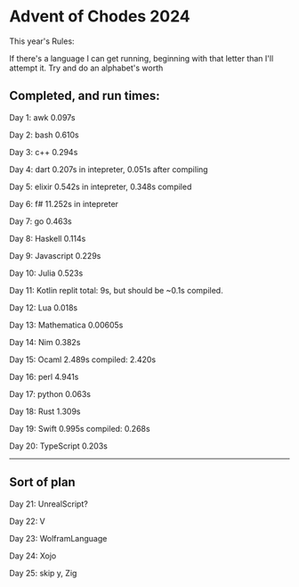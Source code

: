 # Advent of Chodes 2024

This year's Rules:

If there's a language I can get running, beginning with that letter than I'll attempt it. Try and do an alphabet's worth

## Completed, and run times: 

Day 1: awk 0.097s

Day 2: bash 0.610s

Day 3: c++ 0.294s

Day 4: dart 0.207s in intepreter, 0.051s after compiling

Day 5: elixir 0.542s in intepreter, 0.348s compiled 

Day 6: f# 11.252s in intepreter

Day 7: go 0.463s

Day 8: Haskell 0.114s

Day 9: Javascript 0.229s

Day 10: Julia 0.523s

Day 11: Kotlin replit total: 9s, but should be ~0.1s compiled.

Day 12: Lua 0.018s

Day 13: Mathematica 0.00605s

Day 14: Nim 0.382s

Day 15: Ocaml 2.489s compiled: 2.420s

Day 16: perl 4.941s

Day 17: python 0.063s

Day 18: Rust 1.309s

Day 19: Swift 0.995s compiled: 0.268s

Day 20: TypeScript 0.203s

----
## Sort of plan 


Day 21: UnrealScript? 

Day 22: V 

Day 23: WolframLanguage

Day 24: Xojo

Day 25: skip y, Zig
